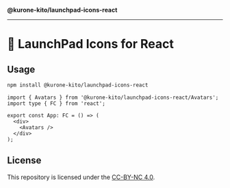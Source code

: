 **@kurone-kito/launchpad-icons-react**

***

# 🚀 LaunchPad Icons for React

## Usage

```sh
npm install @kurone-kito/launchpad-icons-react
```

```tsx
import { Avatars } from '@kurone-kito/launchpad-icons-react/Avatars';
import type { FC } from 'react';

export const App: FC = () => (
  <div>
    <Avatars />
  </div>
);
```

## License

This repository is licensed under the [CC-BY-NC 4.0](_media/LICENSE).
